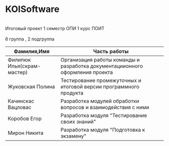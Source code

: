 # KOISoftware

<br>Итоговый проект 1 семестр ОПИ 1 курс ПОИТ </br>
<br>6 группа , 2 подгруппа</br>


| Фамилия,Имя                        | Часть работы |
| --------------------------------------- | ----------------------- |
| Филипюк Илья(скрам-мастер) |  Организация работы команды и разработка документациионного оформления проекта                     |
| Жуковская Полина                    |         Тестирование промежуточных и итоговой версии программного продукта          |
| Качинскас Вацловас                      |          Разработка модулей обработки вопросов и взаимодействия с ними       |
| Коробов Егор                         |          Разработка модуля "Тестирование своих знаний"   |
| Мирон Никита                            |   Разработка модуля "Подготовка к экзамену"               |
